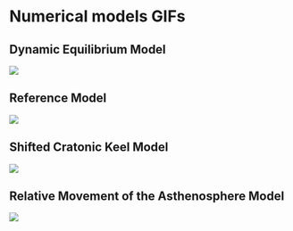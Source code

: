 # Numerical models GIFs

## Dynamic Equilibrium Model
![](https://github.com/jopmas/gifs_EGU/blob/main/Dynamic_Equilibrium_Model.gif)

## Reference Model
![](https://github.com/jopmas/gifs_EGU/blob/main/Reference_Model.gif)

## Shifted Cratonic Keel Model
![](https://github.com/jopmas/gifs_EGU/blob/main/Shifted_Cratonic_Keel_Model.gif)

## Relative Movement of the Asthenosphere Model
![](https://github.com/jopmas/gifs_EGU/blob/main/Rel_Mov_Ast_model_with_particles.gif)
